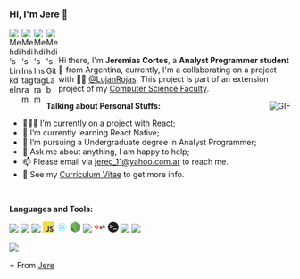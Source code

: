 ### Hi, I'm Jere :boy:
<a href="https://www.linkedin.com/in/jeremías-emanuel-cortés-263880153">
  <img align="left" alt="Mehdi's LinkdeIn" width="22px" src="https://cdn.jsdelivr.net/npm/simple-icons@v3/icons/linkedin.svg" />
</a>

<a href="https://www.instagram.com/jeremiasecortes/?hl=es-la">
  <img align="left" alt="Mehdi's Instagram" width="22px" src="https://cdn.jsdelivr.net/npm/simple-icons@v3/icons/instagram.svg" />
</a>

<a href="https://www.facebook.com/jeremias.cortes.3">
  <img align="left" alt="Mehdi's Instagram" width="22px" src="https://cdn.jsdelivr.net/npm/simple-icons@v3/icons/facebook.svg" />
</a>

<a href="https://gitlab.com/Rhaziel">
  <img align="left" alt="Mehdi's GitLab" width="22px" src="https://cdn.icon-icons.com/icons2/2148/PNG/512/gitlab_icon_132352.png" />
</a>

<br>
</br>

Hi there, I'm **Jeremias Cortes**, a **Analyst Programmer student** 🚀 from Argentina, currently, I'm a collaborating on a project with 🙍🏽‍ [@LujanRojas](https://github.com/DraCaster). This project is part of an extension project of my [Computer Science Faculty](https://www.info.unlp.edu.ar). 

<img align="right" alt="GIF" src="https://media.giphy.com/media/CNhA74HXGqFOg/giphy.gif" />

**Talking about Personal Stuffs:**

- 👨🏽‍💻 I’m currently on a project with React;
- 🌱 I’m currently learning React Native;
- 💼 I’m pursuing a Undergraduate degree in Analyst Programmer;
- 💬 Ask me about anything, I am happy to help;
- 📫 Please email via jerec_11@yahoo.com.ar to reach me.
- 📝 See my [Curriculum Vitae](https://drive.google.com/file/d/1ty4Zs2qXVOUyysnzBn8b0oFzFtYx3QU6/view?usp=sharing) to get more info.

<br/>

**Languages and Tools:**  

<code><img height="20" src="https://labarta.es/wp-content/uploads/2019/11/vscode-450x450.png"></code>
<code><img height="20" src="https://upload.wikimedia.org/wikipedia/commons/thumb/6/61/HTML5_logo_and_wordmark.svg/1024px-HTML5_logo_and_wordmark.svg.png"></code>
<code><img height="20" src="https://upload.wikimedia.org/wikipedia/commons/d/d5/CSS3_logo_and_wordmark.svg"></code>
<code><img height="20" src="https://raw.githubusercontent.com/github/explore/80688e429a7d4ef2fca1e82350fe8e3517d3494d/topics/javascript/javascript.png"></code>
<code><img height="20" src="https://raw.githubusercontent.com/github/explore/80688e429a7d4ef2fca1e82350fe8e3517d3494d/topics/react/react.png"></code>
<code><img height="20" src="https://raw.githubusercontent.com/github/explore/80688e429a7d4ef2fca1e82350fe8e3517d3494d/topics/nodejs/nodejs.png"></code>
<code><img height="20" src="https://teorema-rd.com/wp-content/uploads/2020/05/microsoft-SQL-server-logo.jpg"></code>
<code><img height="20" src="https://raw.githubusercontent.com/github/explore/80688e429a7d4ef2fca1e82350fe8e3517d3494d/topics/git/git.png"></code>
<code><img height="20" src="https://raw.githubusercontent.com/github/explore/80688e429a7d4ef2fca1e82350fe8e3517d3494d/topics/terminal/terminal.png"></code>
<code><img height="20" src="https://img.icons8.com/color/480/mongodb.png"></code>
<code><img height="20" src="https://symbols.getvecta.com/stencil_95/67_sequelize-icon.54c1e009e5.png"></code>

<img align="center" src="https://github-readme-stats.vercel.app/api?username=rhaziel&&show_icons=true&title_color=cb0c59&icon_color=00b8ff&text_color=bd00ff&bg_color=000000">

⭐️ From [Jere](https://github.com/Rhaziel)
